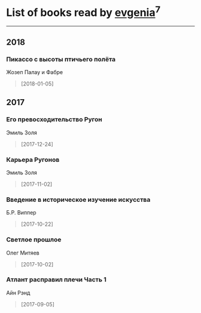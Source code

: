 # List of books read by [evgenia](https://www.facebook.com/app_scoped_user_id/100004430323900/)<sup>7</sup>
---

## 2018

### Пикассо с высоты птичьего полёта
Жозеп Палау и Фабре
> [2018-01-05] 



## 2017

### Его превосходительство Ругон
Эмиль Золя
> [2017-12-24] 


### Карьера Ругонов
Эмиль Золя
> [2017-11-02] 


### Введение в историческое изучение искусства
Б.Р. Виппер
> [2017-10-22] 


### Светлое прошлое
Олег Митяев
> [2017-10-02] 


### Атлант расправил плечи Часть 1
Айн Рэнд
> [2017-09-05] 





